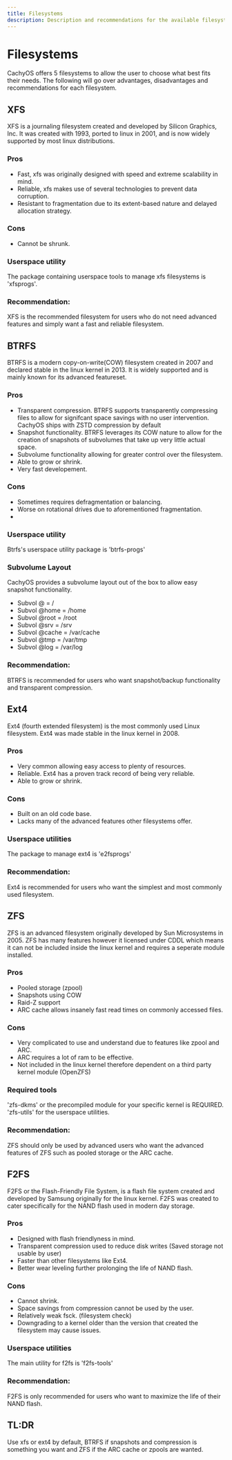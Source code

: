 ```yaml
---
title: Filesystems
description: Description and recommendations for the available filesystems. (ext4, f2fs, btrfs, xfs, zfs)
---
```


# Filesystems

CachyOS offers 5 filesystems to allow the user to choose what best fits their needs. The following will go over advantages, disadvantages and recommendations for each filesystem.

## XFS
XFS is a journaling filesystem created and developed by Silicon Graphics, Inc. It was created with 1993, ported to linux in 2001, and is now widely supported by most linux distributions.
### Pros
- Fast, xfs was originally designed with speed and extreme scalability in mind.
- Reliable, xfs makes use of several technologies to prevent data corruption.
- Resistant to fragmentation due to its extent-based nature and delayed allocation strategy.
### Cons
- Cannot be shrunk.

### Userspace utility
The package containing userspace tools to manage xfs filesystems is 'xfsprogs'.

### Recommendation:
XFS is the recommended filesystem for users who do not need advanced features and simply want a fast and reliable filesystem.


## BTRFS
BTRFS is a modern copy-on-write(COW) filesystem created in 2007 and declared stable in the linux kernel in 2013. It is widely supported and is mainly known for its advanced featureset.
### Pros
- Transparent compression. BTRFS supports transparently compressing files to allow for signifcant space savings with no user intervention. CachyOS ships with ZSTD compression by default
- Snapshot functionality. BTRFS leverages its COW nature to allow for the creation of snapshots of subvolumes that take up very little actual space.
- Subvolume functionality allowing for greater control over the filesystem.
- Able to grow or shrink.
- Very fast developement.
### Cons
- Sometimes requires defragmentation or balancing.
- Worse on rotational drives due to aforementioned fragmentation.
- 
### Userspace utility
Btrfs's userspace utility package is 'btrfs-progs'

### Subvolume Layout
CachyOS provides a subvolume layout out of the box to allow easy snapshot functionality.
- Subvol @ = /
- Subvol @home = /home
- Subvol @root = /root
- Subvol @srv = /srv
- Subvol @cache = /var/cache
- Subvol @tmp = /var/tmp
- Subvol @log = /var/log

### Recommendation:
BTRFS is recommended for users who want snapshot/backup functionality and transparent compression.


## Ext4
Ext4 (fourth extended filesystem) is the most commonly used Linux filesystem. Ext4 was made stable in the linux kernel in 2008.
### Pros
- Very common allowing easy access to plenty of resources.
- Reliable. Ext4 has a proven track record of being very reliable.
- Able to grow or shrink.
### Cons
- Built on an old code base.
- Lacks many of the advanced features other filesystems offer.

### Userspace utilities
The package to manage ext4 is 'e2fsprogs'

### Recommendation:
Ext4 is recommended for users who want the simplest and most commonly used filesystem.


## ZFS
ZFS is an advanced filesystem originally developed by Sun Microsystems in 2005. ZFS has many features however it licensed under CDDL which means it can not be included inside the linux kernel and requires a seperate module installed.
### Pros
- Pooled storage (zpool)
- Snapshots using COW
- Raid-Z support
- ARC cache allows insanely fast read times on commonly accessed files.
### Cons
- Very complicated to use and understand due to features like zpool and ARC.
- ARC requires a lot of ram to be effective.
- Not included in the linux kernel therefore dependent on a third party kernel module (OpenZFS)

### Required tools
'zfs-dkms' or the precompiled module for your specific kernel is REQUIRED.
'zfs-utils' for the userspace utilities.

### Recommendation:
ZFS should only be used by advanced users who want the advanced features of ZFS such as pooled storage or the ARC cache.


## F2FS
F2FS or the Flash-Friendly File System, is a flash file system created and developed by Samsung originally for the linux kernel. F2FS was created to cater specifically for the NAND flash used in modern day storage.
### Pros
- Designed with flash friendlyness in mind.
- Transparent compression used to reduce disk writes (Saved storage not usable by user)
- Faster than other filesystems like Ext4.
- Better wear leveling further prolonging the life of NAND flash.
### Cons
- Cannot shrink.
- Space savings from compression cannot be used by the user.
- Relatively weak fsck. (filesystem check)
- Downgrading to a kernel older than the version that created the filesystem may cause issues. 

### Userspace utilities
The main utility for f2fs is 'f2fs-tools'

### Recommendation:
F2FS is only recommended for users who want to maximize the life of their NAND flash.


## TL:DR
Use xfs or ext4 by default, BTRFS if snapshots and compression is something you want and ZFS if the ARC cache or zpools are wanted. 

